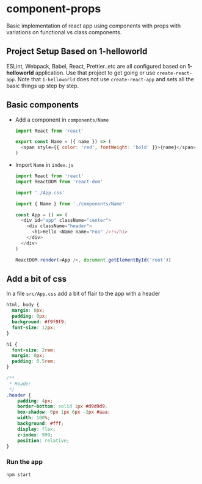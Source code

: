 # component-props

Basic implementation of react app using components with props with variations on functional vs class components.

## Project Setup Based on 1-helloworld

ESLint, Webpack, Babel, React, Prettier..etc are all configured based on **1-helloworld** application. Use that project to get going or use `create-react-app`. Note that `1-helloworld` does not use `create-react-app` and sets all the basic things up step by step.

## Basic components

* Add a component in `components/Name`

    ```javascript
    import React from 'react'

    export const Name = ({ name }) => (
      <span style={{ color: 'red', fontWeight: 'bold' }}>{name}</span>
    )
    ```

* Import `Name` in `index.js`

    ```javascript
    import React from 'react'
    import ReactDOM from 'react-dom'

    import './App.css'

    import { Name } from './components/Name'

    const App = () => (
      <div id="app" className="center">
        <div className="header">
          <h1>Hello <Name name="Foo" />!</h1>
        </div>
      </div>
    )

    ReactDOM.render(<App />, document.getElementById('root'))
    ```

## Add a bit of css

In a file `src/App.css` add a bit of flair to the app with a header

```css
html, body {
  margin: 0px;
  padding: 0px;
  background: #f9f9f9;
  font-size: 12px;
}

h1 {
  font-size: 2rem;
  margin: 0px;
  padding: 0.5rem;
}

/**
 * Header
 */
.header {
    padding: 4px;
    border-bottom: solid 1px #d9d9d9;
    box-shadow: 0px 1px 6px -2px #aaa;
    width: 100%;
    background: #fff;
    display: flex;
    z-index: 999;
    position: relative;
}
```

### Run the app

```bash
npm start
```
